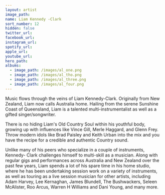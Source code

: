```yaml
---
layout: artist
image_path:
name: Liam Kennedy -Clark
sort_number: 12
hidden: false
twitter_url:
facebook_url:
instagram_url:
spotify_url:
apple_url:
youtube_url:
hero_path:
albums:
  - image_path: /images/al_one.png
  - image_path: /images/al_tho.png
  - image_path: /images/al_three.png
  - image_path: /images/al_four.png
---
```


Music flows through the veins of Liam Kennedy-Clark. Originally from New Zealand, Liam now calls Australia home. Hailing from the serene Sunshine Coast of Queensland, Liam is a talented multi-instrumentalist as well as a gifted singer/songwriter.

There is no hiding Liam's Old Country Soul within his youthful body, growing up with influences like Vince Gill, Merle Haggard, and Glenn Frey. Throw modern idols like Brad Paisley and Keith Urban into the mix and you have the recipe for a credible and authentic Country sound.

Unlike many of his peers who specialize in a couple of instruments, Kennedy- Clark challenges himself to multi-skill as a musician. Along with regular gigs and performances across Australia and New Zealand over the past few years, Liam spends a lot of his spare time in his home studio, where he has been undertaking session work on a variety of instruments, as well as touring as a live session musician for other artists, including Adam Harvey, Lee Kernaghan, James Blundell, The Bushwackers, Seleen McAlister, Roo Arcus, Warren H Williams and Dani Young, and many more.